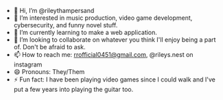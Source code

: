 - 👋 Hi, I’m @rileythampersand
- 👀 I’m interested in music production, video game development, cybersecurity, and funny novel stuff.
- 🌱 I’m currently learning to make a web application.
- 💞️ I’m looking to collaborate on whatever you think I'll enjoy being a part of. Don't be afraid to ask.
- 📫 How to reach me: rrofficial0451@gmail.com, @rileys.nest on instagram
- 😄 Pronouns: They/Them
- ⚡ Fun fact: I have been playing video games since I could walk and I've put a few years into playing the guitar too.

<!---
rileythampersand/rileythampersand is a ✨ special ✨ repository because its `README.md` (this file) appears on your GitHub profile.
You can click the Preview link to take a look at your changes.
--->
